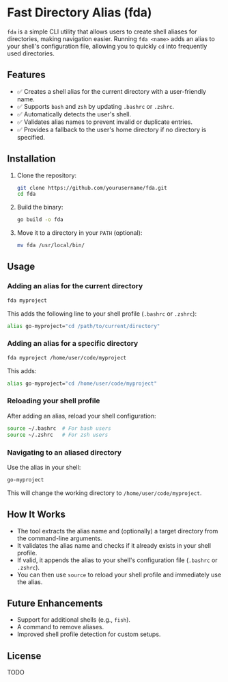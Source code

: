 # **Fast Directory Alias (fda)**

`fda` is a simple CLI utility that allows users to create shell aliases for directories, making navigation easier. Running `fda <name>` adds an alias to your shell's configuration file, allowing you to quickly `cd` into frequently used directories.

## **Features**

- ✅ Creates a shell alias for the current directory with a user-friendly name.
- ✅ Supports `bash` and `zsh` by updating `.bashrc` or `.zshrc`.
- ✅ Automatically detects the user's shell.
- ✅ Validates alias names to prevent invalid or duplicate entries.
- ✅ Provides a fallback to the user's home directory if no directory is specified.

## **Installation**

1. Clone the repository:
   ```sh
   git clone https://github.com/yourusername/fda.git
   cd fda
   ```
2. Build the binary:
   ```sh
   go build -o fda
   ```
3. Move it to a directory in your `PATH` (optional):
   ```sh
   mv fda /usr/local/bin/
   ```

## **Usage**

### **Adding an alias for the current directory**

```sh
fda myproject
```

This adds the following line to your shell profile (`.bashrc` or `.zshrc`):

```sh
alias go-myproject="cd /path/to/current/directory"
```

### **Adding an alias for a specific directory**

```sh
fda myproject /home/user/code/myproject
```

This adds:

```sh
alias go-myproject="cd /home/user/code/myproject"
```

### **Reloading your shell profile**

After adding an alias, reload your shell configuration:

```sh
source ~/.bashrc  # For bash users
source ~/.zshrc   # For zsh users
```

### **Navigating to an aliased directory**

Use the alias in your shell:

```sh
go-myproject
```

This will change the working directory to `/home/user/code/myproject`.

## **How It Works**

- The tool extracts the alias name and (optionally) a target directory from the command-line arguments.
- It validates the alias name and checks if it already exists in your shell profile.
- If valid, it appends the alias to your shell's configuration file (`.bashrc` or `.zshrc`).
- You can then use `source` to reload your shell profile and immediately use the alias.

## **Future Enhancements**

- Support for additional shells (e.g., `fish`).
- A command to remove aliases.
- Improved shell profile detection for custom setups.

## **License**

TODO
